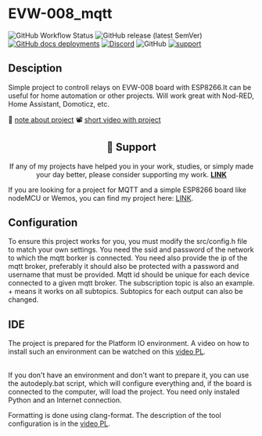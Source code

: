 # EVW-008_mqtt

![GitHub Workflow Status](https://img.shields.io/github/actions/workflow/status/InzynierDomu/EVW-008_mqtt/main.yml?logo=github&style=flat-square)
![GitHub release (latest SemVer)](https://img.shields.io/github/v/release/InzynierDomu/EVW-008_mqtt?style=flat-square)
<a href="https://inzynierdomu.github.io/EVW-008_mqtt/">![GitHub docs deployments](https://img.shields.io/github/deployments/InzynierDomu/Relay_mqtt/github-pages?label=docs&logo=BookStack&logoColor=white&style=flat-square)</a>
<a href="https://discord.gg/KmW6mHdg">![Discord](https://img.shields.io/discord/815929748882587688?logo=discord&logoColor=green&style=flat-square)</a>
![GitHub](https://img.shields.io/github/license/InzynierDomu/EVW-008_mqtt?style=flat-square)
<a href="https://tipo.live/p/inzynierdomu">![support](https://img.shields.io/badge/support-tipo.live-yellow?style=flat-square)</a>

## Desciption

Simple project to controll relays on EVW-008 board with ESP8266.It can be useful for home automation or other projects. Will work great with Nod-RED, Home Assistant, Domoticz, etc.

📖 <a href="https://www.inzynierdomu.pl/evw-008-i-mqtt-czyli-devboard-idealny-do-prostej-automatyki/">note about project</a>
📽️ <a href="https://youtube.com/shorts/Eb1-dHuqsug">short video with project</a>

<div align="center">
<h2>💖 Support</h2>

<p>If any of my projects have helped you in your work, studies, or simply made your day better, please consider supporting my work. <strong><a href="https://tipo.live/p/inzynierdomu">LINK</a></strong></p>
</div>

If you are looking for a project for MQTT and a simple ESP8266 board like nodeMCU or Wemos, you can find my project here: [LINK](https://github.com/InzynierDomu/Relay_mqtt).

## Configuration

To ensure this project works for you, you must modify the src/config.h file to match your own settings.
You need the ssid and password of the network to which the mqtt borker is connected.
You need also provide the ip of the mqtt broker, preferably it should also be protected with a password and username that must be provided.
Mqtt id should be unique for each device connected to a given mqtt broker.
The subscription topic is also an example. + means it works on all subtopics. Subtopics for each output can also be changed.

## IDE

The project is prepared for the Platform IO environment. A video on how to install such an environment can be watched on this [video PL](https://youtu.be/Em9NuebT2Kc).
<br><br>

If you don't have an environment and don't want to prepare it, you can use the autodeply.bat script, which will configure everything and, if the board is connected to the computer, will load the project. You need only instaled Python and an Internet connection.

Formatting is done using clang-format. The description of the tool configuration is in the [video PL](https://youtu.be/xxuaOG0WjIE).
<br><br>
